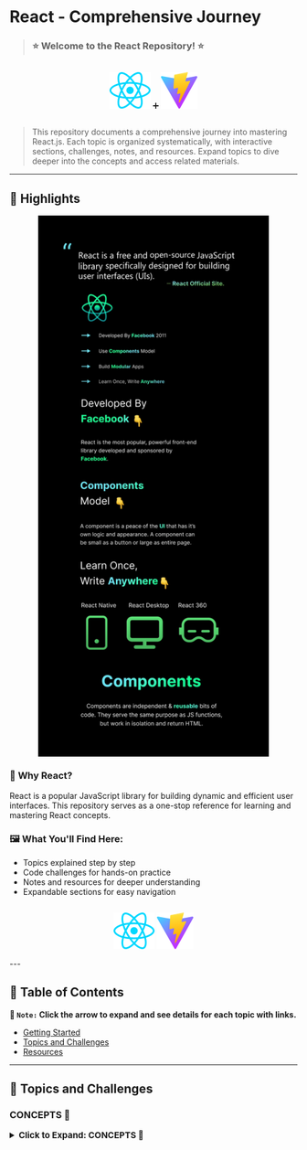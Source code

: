 # **React - Comprehensive Journey**

> ### **⭐ Welcome to the React Repository! ⭐**
<div style="display:flex; justify-content:center; align-items:center;">

![React Logo](./Mini%20Projects/Assets/react.svg)
➕
![Vite Logo](./Mini%20Projects/Assets/vite.svg)

</div>

>
> This repository documents a comprehensive journey into mastering React.js. Each topic is organized systematically, with interactive sections, challenges, notes, and resources. Expand topics to dive deeper into the concepts and access related materials.

---

## **🌟 Highlights**

<div style="display:flex; justify-content:center;">
<img src="./Mini Projects/Assets/React.png" width="80%" /> 
</div>

### 🚀 **Why React?**

React is a popular JavaScript library for building dynamic and efficient user interfaces. This repository serves as a one-stop reference for learning and mastering React concepts.

### 🖼 **What You'll Find Here:**

- Topics explained step by step
- Code challenges for hands-on practice
- Notes and resources for deeper understanding
- Expandable sections for easy navigation

<div style="display:flex; justify-content:center">

![React Logo](./Mini%20Projects/Assets/react.svg)
![Vite Logo](./Mini%20Projects/Assets/vite.svg)

</div>
---

## 🔎 **Table of Contents**

**🔸 `Note:` Click the arrow to expand and see details for each topic with links.**

- [Getting Started](#-getting-started)
- [Topics and Challenges](#-topics-and-challenges)
- [Resources](#-resources)

---


## 🎯 **Topics and Challenges**

### **CONCEPTS 📔**

<details>
<summary style="font-size: 15px; font-weight: bold; cursor: pointer;">Click to Expand: CONCEPTS 📔</summary>

### **[01. Component ✅](./Concepts/Fundamentals/01%20Component/Readme.md)**

> **Description:** Introduction to React Components, their structure, and functionality. Hands-on challenges for creating functional and class components.

- 🔧 [**Lecture Codes**](./Concepts/Fundamentals/01%20Component/Code/App.jsx)
- 🔮 [**Challenges**](./Concepts/Fundamentals/01%20Component/Practice/Readme.md)
- 📖 [**Solutions**](./Concepts/Fundamentals/01%20Component/Solutions/Greet.jsx)

### **[02. JSX ✅](./Concepts/Fundamentals/02%20JSX/Readme.md)**

> **Description:** Dive into JSX syntax and rules. Understand embedding JavaScript expressions in JSX.

- 🔧 [**Lecture Codes**](./Concepts/Fundamentals/02%20JSX/Code/App.jsx)
- 🔮 [**Challenges**](./Concepts/Fundamentals/02%20JSX/Practice/Readme.md)
- 📖 [**Solutions**](./Concepts/Fundamentals/02%20JSX/Solutions/WelcomeMessage.jsx)

### **[03. JSX Rules ✅](./Concepts/Fundamentals/03%20JSX%20Rules/Readme.md)**

> **Description:** Once you've completed the `JSXRules` component, try to intentionally violate each of the JSX rules mentioned in the `<p>` element. Observe the errors or warnings that your development environment displays. This hands-on experience will solidify your understanding of these critical rules.

- 🔧 [**Lecture Codes**](./Concepts/Fundamentals/03%20JSX%20Rules/Code/App.jsx)
- 🔮 [**Challenges**](./Concepts/Fundamentals/03%20JSX%20Rules/Practice/Readme.md)
- 📖 [**Solutions**](./Concepts/Fundamentals/03%20JSX%20Rules/Solutions/JSXRules.jsx)

### **[04. Multiple Components ✅](./Concepts/Fundamentals/04%20Multiple%20Components/Readme.md)**

> **Description:** In this session, we explored the concept of **Nested Components** in React. This practice allows us to build modular, reusable, and easily maintainable UI structures by breaking down the UI into smaller components.


- 🔧 [**Lecture Codes**](./Concepts/Fundamentals/04%20Multiple%20Components/Code/)
- 🔮 [**Challenges**](./Concepts/Fundamentals/04%20Multiple%20Components/Practice/Readme.md)
- 📖 [**Solutions**](./Concepts/Fundamentals/04%20Multiple%20Components/Solutions/)

### **[05. Dynamic Content ✅](./Concepts/Fundamentals/05%20Dynamic%20Content/Readme.md)**

> **Description:** In today's session, we explored how to use **dynamic content with curly braces `{}` in JSX** to make React components more interactive and data-driven.


- 🔧 [**Lecture Codes**](./Concepts/Fundamentals/05%20Dynamic%20Content/Code/App.jsx)
- 🔮 [**Challenges**](./Concepts/Fundamentals/05%20Dynamic%20Content/Practice/Readme.md)
- 📖 [**Solutions**](./Concepts/Fundamentals/05%20Dynamic%20Content/Solutions/)

### **[06. List Of Data ✅](./Concepts/Fundamentals/06%20List%20Of%20Data/Readme.md)**

> **Description:** Today, we focused on **rendering lists in React** using the powerful `.map()` method. This approach makes it simple to dynamically display collections of data in your components.  


- 🔧 [**Lecture Codes**](./Concepts/Fundamentals/06%20List%20Of%20Data/Code/)
- 🔮 [**Challenges**](./Concepts/Fundamentals/06%20List%20Of%20Data/Practice/Readme.md)
- 📖 [**Solutions**](./Concepts/Fundamentals/06%20List%20Of%20Data/Solutions/)

### **[07. Props ✅](./Concepts/Fundamentals/07%20Props/Readme.md)**

> **Description:** Today, we learned about **props** in React, their purpose, and how to pass dynamic data to components to make them reusable. Additionally, we explored the use of **props.children** for nesting custom content within components.  


- 🔧 [**Lecture Codes**](./Concepts/Fundamentals/07%20Props/Code/App.jsx)
- 🔮 [**Challenges**](./Concepts/Fundamentals/07%20Props/Practice/Readme.md)
- 📖 [**Solutions**](./Concepts/Fundamentals/07%20Props/Solutions/)

### **[08. Props Destructuring ✅](./Concepts/Fundamentals/08%20Prop%20Destructuring/Readme.md)**

> **Description:** Today, we learned about **props** in React, their purpose, and how to pass dynamic data to components to make them reusable. Additionally, we explored the use of **props.children** for nesting custom content within components.   


- 🔧 [**Lecture Codes**](./Concepts/Fundamentals/08%20Prop%20Destructuring/Code/App.jsx)
- 🔮 [**Challenges**](./Concepts/Fundamentals/08%20Prop%20Destructuring/Practice/Readme.md)
- 📖 [**Solutions**](./Concepts/Fundamentals/08%20Prop%20Destructuring/Solutions/)

### **[09. Props Children ✅](./Concepts/Fundamentals/07%20Props/Readme.md)**

> **Description:** Today, we learned about **props** in React, their purpose, and how to pass dynamic data to components to make them reusable. Additionally, we explored the use of **props.children** for nesting custom content within components.   


- 🔧 [**Lecture Codes**](./Concepts/Fundamentals/09%20Props%20Children/Code/)
- 🔮 [**Challenges**](./Concepts/Fundamentals/08%20Prop%20Destructuring/Practice/Readme.md)
- 📖 [**Solutions**](./Concepts/Fundamentals/08%20Prop%20Destructuring/Solutions/)

### **[10. Conditional Rendering ✅](./Concepts/Fundamentals/10%20Conditional%20Rendering/Readme.md)**

> **Description:** Conditional rendering is an essential concept in React that allows components to render different outputs based on dynamic conditions. This exercise helps you practice various ways to implement conditional rendering in React.

- 🔧 [**Lecture Codes**](./Concepts/Fundamentals/10%20Conditional%20Rendering/Code/App.jsx)
- 🔮 [**Challenges**](./Concepts/Fundamentals/10%20Conditional%20Rendering/Practice/Readme.md)
- 📖 [**Solutions**](./Concepts/Fundamentals/10%20Conditional%20Rendering/Solutions/)

## 📖 **Resources**

- Official [React Documentation](https://reactjs.org/)
- Tutorials: [FreeCodeCamp](https://www.freecodecamp.org/), [MDN](https://developer.mozilla.org/)
- Video Guides: [YouTube React Playlist](https://www.youtube.com/watch?v=qnwFpjIqsrA&list=PLSDeUiTMfxW6nMcmZPUG4SgFPAlazWB_S)

---
